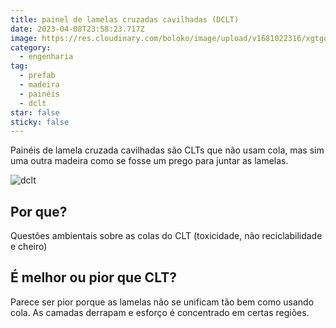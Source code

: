 ```yaml
---
title: painel de lamelas cruzadas cavilhadas (DCLT)
date: 2023-04-08T23:58:23.717Z
image: https://res.cloudinary.com/boloko/image/upload/v1681022316/xgtgogbp6pbozifyrpwy.png
category:
  - engenharia
tag:
  - prefab
  - madeira
  - painéis
  - dclt
star: false
sticky: false
---
```


Painéis de lamela cruzada cavilhadas são CLTs que não usam cola, mas sim uma outra madeira como se fosse um prego para juntar as lamelas.

![dclt](https://res.cloudinary.com/boloko/image/upload/v1681022316/xgtgogbp6pbozifyrpwy.png)


## Por que?

Questões ambientais sobre as colas do CLT (toxicidade, não reciclabilidade e cheiro)

## É melhor ou pior que CLT?

Parece ser pior porque as lamelas não se unificam tão bem como usando cola. As camadas derrapam e esforço é concentrado em certas regiões.